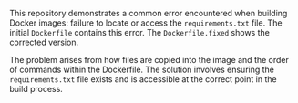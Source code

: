 This repository demonstrates a common error encountered when building Docker images: failure to locate or access the `requirements.txt` file.  The initial `Dockerfile` contains this error.  The `Dockerfile.fixed` shows the corrected version.

The problem arises from how files are copied into the image and the order of commands within the Dockerfile. The solution involves ensuring the `requirements.txt` file exists and is accessible at the correct point in the build process.